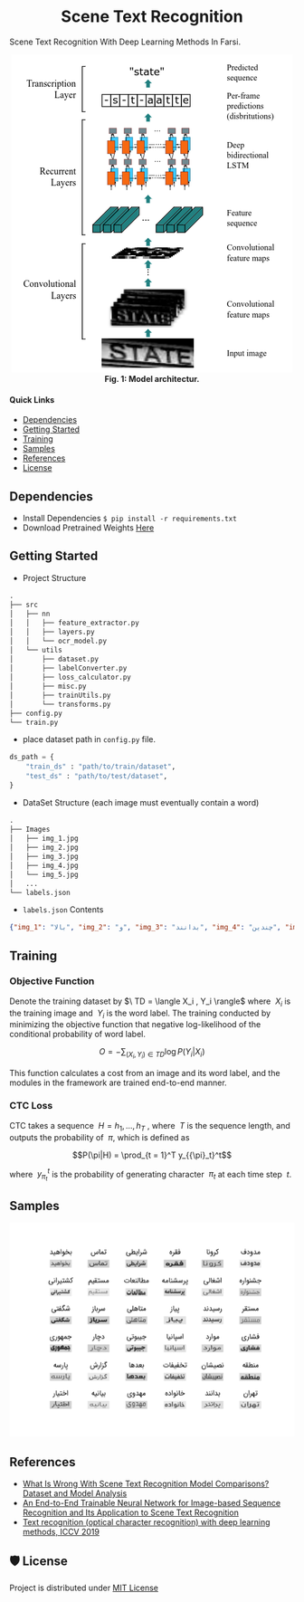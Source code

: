 <p align="center">
  <h1 align="center">Scene Text Recognition</h1>
</p>

Scene Text Recognition With Deep Learning Methods In Farsi.

<p align="center">
  <div align="center"><img src="figures/crnn.png"></div>
  <div align="center"><figcaption><strong>Fig. 1: Model architectur.</strong></figcaption></div>
</p>

#### **Quick Links**
- [Dependencies](#Dependencies)
- [Getting Started](#Getting-Started)
- [Training](#Training)
- [Samples](#Samples)
- [References](#References)
- [License](#License)

## Dependencies
- Install Dependencies `$ pip install -r requirements.txt`
- Download Pretrained Weights [Here](https://huggingface.co/ordaktaktak/Scene-Text-Recognition)

## Getting Started

- Project Structure
```
.
├── src
│   ├── nn
│   │   ├── feature_extractor.py
│   │   ├── layers.py
│   │   └── ocr_model.py
│   └── utils
│       ├── dataset.py
│       ├── labelConverter.py
│       ├── loss_calculator.py
│       ├── misc.py
│       ├── trainUtils.py
│       └── transforms.py
├── config.py
└── train.py
```

- place dataset path in `config.py` file.
```python
ds_path = {
    "train_ds" : "path/to/train/dataset",
    "test_ds" : "path/to/test/dataset",
}
```

- DataSet Structure (each image must eventually contain a word)
```
.
├── Images
│   ├── img_1.jpg
│   ├── img_2.jpg
│   ├── img_3.jpg
│   ├── img_4.jpg
│   └── img_5.jpg
│   ...
└── labels.json
```

- `labels.json` Contents
```json
{"img_1": "بالا", "img_2": "و", "img_3": "بدانند", "img_4": "چندین", "img_5": "به", ...}
```
## Training

### Objective Function
Denote the training dataset by $\ TD = \langle X_i , Y_i \rangle\$ where $\ X_i$ is the training image and $\ Y_i$ is the word label. The training conducted by minimizing the objective function that negative log-likelihood of the conditional probability of word label.
```math
O = -\sum_{(X_i, Y_i) \in TD} \log P(Y_i|X_i)
```
This function calculates a cost from an image and its word label, and the modules in the framework are trained end-to-end manner.

### CTC Loss
CTC takes a sequence $\ H = h_1 , . . . , h_T$ , where $\ T$ is the sequence length, and outputs the probability of $\ \pi$, which is defined as
```math
P(\pi|H) = \prod_{t = 1}^T y_{{\pi}_t}^t
```
where $\ y_{{\pi}_t}^t$ is the probability of generating character $\ \pi_t$ at each time step $\ t$.

## Samples
<p align="center">
  <img src="figures/samples.png">
</p>

## References
- [What Is Wrong With Scene Text Recognition Model Comparisons? Dataset and Model Analysis](https://arxiv.org/abs/1904.01906)
- [An End-to-End Trainable Neural Network for Image-based Sequence Recognition and Its Application to Scene Text Recognition](https://arxiv.org/abs/1507.05717)
- [Text recognition (optical character recognition) with deep learning methods, ICCV 2019 ](https://github.com/clovaai/deep-text-recognition-benchmark)

## 🛡️ License <a name="license"></a>
Project is distributed under [MIT License](https://github.com/Saeed-Biabani/Scene-Text-Recognition/blob/main/LICENSE)
